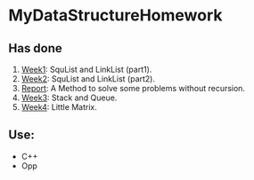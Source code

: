 # MyDataStructureHomework

## Has done

1. [Week1](./week1/): SquList and LinkList (part1).
2. [Week2](./week2/): SquList and LinkList (part2).
3. [Report](./report/): A Method to solve some problems without recursion.
4. [Week3](./week3/): Stack and Queue.
5. [Week4](./week4/): Little Matrix.

## Use:

- C++
- Opp